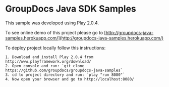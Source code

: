GroupDocs Java SDK Samples
======================

This sample was developed using Play 2.0.4.

To see online demo of this project please go to [http://groupdocs-java-samples.herokuapp.com/](http://groupdocs-java-samples.herokuapp.com/)

To deploy project locally follow this instructions:

	1. Download and install Play 2.0.4 from http://www.playframework.org/download/
	2. Open console and run: `git clone https://github.com/groupdocs/groupdocs-java-samples`
	3. cd to project directory and run: `play "run 8080"`
	4. Now open your browser and go to http://localhost:8080/
